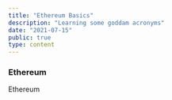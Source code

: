 ```yaml
---
title: "Ethereum Basics"
description: "Learning some goddam acronyms"
date: "2021-07-15"
public: true
type: content
---
```


### Ethereum

Ethereum
